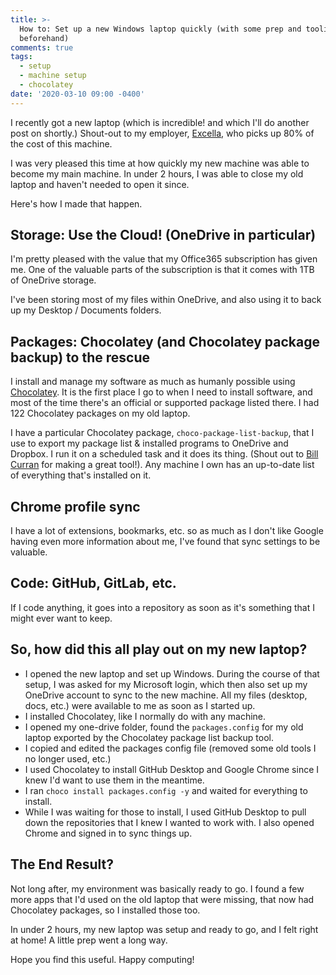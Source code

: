 ```yaml
---
title: >-
  How to: Set up a new Windows laptop quickly (with some prep and tooling
  beforehand)
comments: true
tags:
  - setup
  - machine setup
  - chocolatey
date: '2020-03-10 09:00 -0400'
---
```

I recently got a new laptop (which is incredible! and which I'll do another post on shortly.) Shout-out to my employer, [Excella](http://excella.com/), who picks up 80% of the cost of this machine.

I was very pleased this time at how quickly my new machine was able to become my main machine. In under 2 hours, I was able to close my old laptop and haven't needed to open it since.

Here's how I made that happen.

## Storage: Use the Cloud! (OneDrive in particular)

I'm pretty pleased with the value that my Office365 subscription has given me. One of the valuable parts of the subscription is that it comes with 1TB of OneDrive storage.

I've been storing most of my files within OneDrive, and also using it to back up my Desktop / Documents folders.

## Packages: Chocolatey (and Chocolatey package backup) to the rescue

I install and manage my software as much as humanly possible using [Chocolatey](http://chocolatey.org/). It is the first place I go to when I need to install software, and most of the time there's an official or supported package listed there. I had 122 Chocolatey packages on my old laptop.

I have a particular Chocolatey package, `choco-package-list-backup`, that I use to export my package list & installed programs to OneDrive and Dropbox. I run it on a scheduled task and it does its thing. (Shout out to [Bill Curran](https://www.patreon.com/bcurran3) for making a great tool!). Any machine I own has an up-to-date list of everything that's installed on it.

## Chrome profile sync

I have a lot of extensions, bookmarks, etc. so as much as I don't like Google having even more information about me, I've found that sync settings to be valuable.

## Code: GitHub, GitLab, etc.

If I code anything, it goes into a repository as soon as it's something that I might ever want to keep.

## So, how did this all play out on my new laptop?

* I opened the new laptop and set up Windows. During the course of that setup, I was asked for my Microsoft login, which then also set up my OneDrive account to sync to the new machine. All my files (desktop, docs, etc.) were available to me as soon as I started up.
* I installed Chocolatey, like I normally do with any machine.
* I opened my one-drive folder, found the `packages.config` for my old laptop exported by the Chocolatey package list backup tool.
* I copied and edited the packages config file (removed some old tools I no longer used, etc.)
* I used Chocolatey to install GitHub Desktop and Google Chrome since I knew I'd want to use them in the meantime.
* I ran `choco install packages.config -y` and waited for everything to install.
* While I was waiting for those to install, I used GitHub Desktop to pull down the repositories that I knew I wanted to work with. I also opened Chrome and signed in to sync things up.

## The End Result?

Not long after, my environment was basically ready to go. I found a few more apps that I'd used on the old laptop that were missing, that now had Chocolatey packages, so I installed those too.

In under 2 hours, my new laptop was setup and ready to go, and I felt right at home! A little prep went a long way.

Hope you find this useful. Happy computing!
